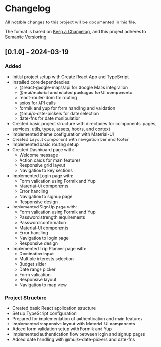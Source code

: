 # Changelog

All notable changes to this project will be documented in this file.

The format is based on [Keep a Changelog](https://keepachangelog.com/en/1.0.0/),
and this project adheres to [Semantic Versioning](https://semver.org/spec/v2.0.0.html).

## [0.1.0] - 2024-03-19

### Added
- Initial project setup with Create React App and TypeScript
- Installed core dependencies:
  - @react-google-maps/api for Google Maps integration
  - @mui/material and related packages for UI components
  - react-router-dom for routing
  - axios for API calls
  - formik and yup for form handling and validation
  - @mui/x-date-pickers for date selection
  - date-fns for date manipulation
- Created basic project structure with directories for components, pages, services, utils, types, assets, hooks, and context
- Implemented theme configuration with Material-UI
- Created Layout component with navigation bar and footer
- Implemented basic routing setup
- Created Dashboard page with:
  - Welcome message
  - Action cards for main features
  - Responsive grid layout
  - Navigation to key sections
- Implemented Login page with:
  - Form validation using Formik and Yup
  - Material-UI components
  - Error handling
  - Navigation to signup page
  - Responsive design
- Implemented SignUp page with:
  - Form validation using Formik and Yup
  - Password strength requirements
  - Password confirmation
  - Material-UI components
  - Error handling
  - Navigation to login page
  - Responsive design
- Implemented Trip Planner page with:
  - Destination input
  - Multiple interests selection
  - Budget slider
  - Date range picker
  - Form validation
  - Responsive layout
  - Navigation to map view

### Project Structure
- Created basic React application structure
- Set up TypeScript configuration
- Prepared for implementation of authentication and main features
- Implemented responsive layout with Material-UI components
- Added form validation setup with Formik and Yup
- Implemented authentication flow between login and signup pages
- Added date handling with @mui/x-date-pickers and date-fns
